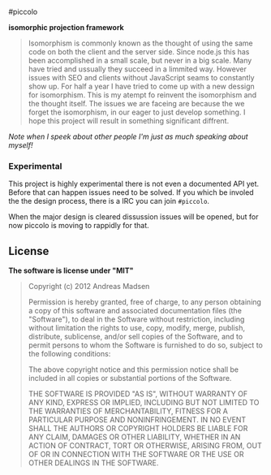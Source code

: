 #piccolo

**isomorphic projection framework**

> Isomorphism is commonly known as the thought of using the same code on both the
> client and the server side. Since node.js this has been accomplished in a small
> scale, but never in a big scale. Many have tried and ussually they succeed in a
> limmited way. However issues with SEO and clients without JavaScript seams to
> constantly show up. For half a year I have tried to come up with a new dessign
> for isomorphism. This is my atempt fo reinvent the isomorphism and the thought
> itself. The issues we are faceing are because the we forget the isomorphism, in
> our eager to just develop something. I hope this project will result in something
> significant diffrent.

_Note when I speek about other people I'm just as much speaking about myself!_

### Experimental

This project is highly experimental there is not even a documented API yet. Before
that can happen issues need to be solved. If you which be involed the the design
process, there is a IRC you can join `#piccolo`.

When the major design is cleared dissussion issues will be opened, but for now
piccolo is moving to rappidly for that.

## License

**The software is license under "MIT"**

> Copyright (c) 2012 Andreas Madsen
>
> Permission is hereby granted, free of charge, to any person obtaining a copy
> of this software and associated documentation files (the "Software"), to deal
> in the Software without restriction, including without limitation the rights
> to use, copy, modify, merge, publish, distribute, sublicense, and/or sell
> copies of the Software, and to permit persons to whom the Software is
> furnished to do so, subject to the following conditions:
>
> The above copyright notice and this permission notice shall be included in
> all copies or substantial portions of the Software.
>
> THE SOFTWARE IS PROVIDED "AS IS", WITHOUT WARRANTY OF ANY KIND, EXPRESS OR
> IMPLIED, INCLUDING BUT NOT LIMITED TO THE WARRANTIES OF MERCHANTABILITY,
> FITNESS FOR A PARTICULAR PURPOSE AND NONINFRINGEMENT. IN NO EVENT SHALL THE
> AUTHORS OR COPYRIGHT HOLDERS BE LIABLE FOR ANY CLAIM, DAMAGES OR OTHER
> LIABILITY, WHETHER IN AN ACTION OF CONTRACT, TORT OR OTHERWISE, ARISING FROM,
> OUT OF OR IN CONNECTION WITH THE SOFTWARE OR THE USE OR OTHER DEALINGS IN
> THE SOFTWARE.
